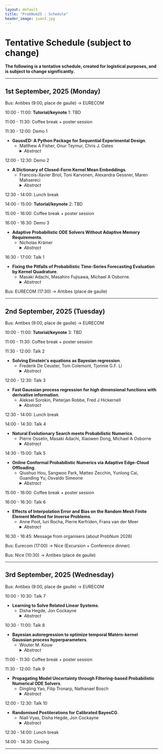 ```yaml
---
layout: default
title: "ProbNum25 : Schedule"
header_image: juan3.jpg
---
```



# Tentative Schedule (subject to change) 

**The following is a tentative schedule, created for logistical purposes, and is subject to change significantly.**

---

## 1st September, 2025 (Monday)  
 Bus: Antibes (9:00, place de gaulle) -> EURECOM

10:00 - 11:00: **Tutorial/keynote** 1: TBD

11:00 - 11:30: Coffee break + poster session

11:30 - 12:00: Demo 1
- **GaussED: A Python Package for Sequential Experimental Design**.
  - Matthew A Fisher, Onur Teymur, Chris J. Oates 
    <details>
    <summary><em>Abstract</em></summary>
    <p> Sequential algorithms are popular for experimental design, enabling emulation, optimisation and inference to be efficiently performed. For most of these applications bespoke software has been developed, but the approach is general and many of the actual computations performed in such software are identical. Motivated by the diverse problems that can in principle be solved with common code, this paper presents GaussED, a high-level syntax coupled to a powerful experimental design engine in Python, which together automate sequential experimental design for approximating a (possibly nonlinear) quantity of interest in Gaussian processes models. Using a handful of commands, GaussED can be used to: solve linear partial differential equations, perform tomographic reconstruction from integral data, implement Bayesian optimisation with gradient data, and emulate a complex computer model. </p>  </details>

12:00 - 12:30: Demo 2
- **A Dictionary of Closed-Form Kernel Mean Embeddings**.
  - Francois-Xavier Briol, Toni Karvonen, Alexandra Gessner, Maren Mahsereci
    <details>
    <summary><em>Abstract</em></summary>
    <p> Kernel mean embeddings -- integrals of a kernel with respect to a probability distribution -- are essential in Bayesian quadrature, but also widely used in other computational tools for numerical integration or methods for statistical inference. These methods often require, or are enhanced by, the availability of a closed-form expression for the kernel mean embedding. However, deriving such expressions can be challenging, limiting the applicability of kernel-based techniques when practitioners do not have access to a closed-form embedding. This paper addresses this limitation by providing a comprehensive dictionary of known kernel mean embeddings, along with practical tools for deriving new embeddings from known ones. We also provide a Python library that includes minimal implementations of the embeddings. </p>  </details>
    
12:30 - 14:00: Lunch break

14:00 - 15:00: **Tutorial/keynote** 2: TBD

15:00 - 16:00: Coffee break + poster session

16:00 - 16:30: Demo 3
- **Adaptive Probabilistic ODE Solvers Without Adaptive Memory Requirements**.
   - Nicholas Krämer
     <details>
     <summary><em>Abstract</em></summary>
     <p>
     Despite substantial progress in recent years, probabilistic solvers with adaptive step sizes can still not solve memory-demanding differential equations
     unless we care only about a single point in time (which is far too restrictive; we want the whole time series). Counterintuitively, the culprit is the adaptivity itself: Its unpredictable memory demands easily exceed our machine's capabilities, making our simulations fail unexpectedly and without warning. Still, dropping adaptivity would abandon years of progress, which can't be the answer. In this work, we solve this conundrum. We develop an adaptive probabilistic solver with fixed memory demands building on recent developments in robust state estimation. Switching to our method (i) eliminates memory issues for long time series, (ii) accelerates simulations by orders of magnitude through unlocking just-in-time compilation, and (iii) makes adaptive probabilistic solvers compatible with scientific computing in JAX.
     </p>  </details>

16:30 - 17:00: Talk 1
- **Fixing the Pitfalls of Probabilistic Time-Series Forecasting Evaluation by Kernel Quadrature**.
  - Masaki Adachi, Masahiro Fujisawa, Michael A Osborne. 
    <details>
    <summary><em>Abstract</em></summary>
    <p>Despite the significance of probabilistic time-series forecasting models, their evaluation metrics often involve intractable integrations. The most widely used metric, the continuous ranked probability score (CRPS), is a strictly proper scoring function; however, its computation requires approximation. We found that popular CRPS estimators—specifically, the quantile-based estimator implemented in the widely used GluonTS library and the probability-weighted moment approximation—both exhibit inherent estimation biases. These biases lead to crude approximations, potentially resulting in improper rankings of forecasting model performance. To address this, we introduced a kernel quadrature approach that leverages an unbiased CRPS estimator and employs cubature construction for scalable computation. Empirically, our approach consistently outperforms the two widely used CRPS estimators.</p>  </details>  

Bus: EURECOM (17:30) -> Antibes (place de gaulle)

---

## 2nd September, 2025 (Tuesday)  
Bus: Antibes (9:00, place de gaulle) -> EURECOM

10:00 - 11:00: **Tutorial/keynote** 3: TBD

11:00 - 11:30: Coffee break + poster session

11:30 - 12:00: Talk 2  
- **Solving Einstein's equations as Bayesian regression**.
  - Frederik De Ceuster, Tom Colemont, Tjonnie G.F. Li
    <details>
    <summary><em>Abstract</em></summary>
    <p> Gravitational waves (GWs) are revolutionising our fundamental understanding of physics and cosmology. However, the numerical modelling required to turn their measurement into a scientific detection poses a formidable computational challenge. In this paper, we explore whether a Bayesian view can help enhance the computational efficiency of GW source models. As a proof-of-principle, we pose the solution of the Einstein equations, which relate the dynamics of spacetime to its matter content, as a Bayesian regression problem. By choosing natural priors, based on Green's functions of the relevant operators, we open up ways to better target computing power in our numerical models. Therefore, we conclude that probabilistic numerics is a promising approach to overcome the computational challenges in GW science. </p> </details>

12:00 - 12:30: Talk 3
- **Fast Gaussian process regression for high dimensional functions with derivative information**.
  - Aleksei Sorokin, Pieterjan Robbe, Fred J Hickernell
    <details>
    <summary><em>Abstract</em></summary>
    <p>  Gaussian process regression (GPR) is the backbone of many methods in probabilistic numerics. Exact GPR on \(n\) sampling locations in \(d\) dimensions generally costs \(\mathcal{O}(n^3)\) to fit and requires \(\mathcal{O}(n^2)\) storage. Using certain pairings of sampling locations and kernels induces nice structure into the Gram matrix and enables accelerated exact GPR. One popular pairing uses Cartesian grids with product kernels to induce Kronecker structure in the Gram matrix. This reduces exact GP fitting costs to \(\mathcal{O}(d n^{3/d})\) and storage requirements to \(\mathcal{O}(d n^{2/d})\), but quickly becomes intractable when the dimension exceeds a few dozen. Recent work has shown that pairings of certain low-discrepancy sequences with special kernels enable GPR to scale like \(\mathcal{O}(n \log n)\) for fitting costs and \(\mathcal{O}(n)\) for storage requirements.  We describe an extension of these methods to problems which observe \(m\) derivative multi-indices at each of the \(n\) low-discrepancy sampling locations.  By exploiting similar structure across blocks of the Gram matrix, we are able to reduce the GP fitting cost from \(\mathcal{O}(n^3 m^3)\) to \(\mathcal{O}(n^2 \log n + m^3 n)\) and reduce the storage requirements from \(\mathcal{O}(n^2 m^2)\) to \(\mathcal{O}(n m^2)\).  We explore a number of synthetic benchmarks to illustrate the potential of the proposed approach.
    </p> </details>
    
12:30 - 14:00: Lunch break  

14:00 - 14:30: Talk 4  
- **Natural Evolutionary Search meets Probabilistic Numerics**.
  - Pierre Osselin, Masaki Adachi, Xiaowen Dong, Michael A Osborne
    <details>
    <summary><em>Abstract</em></summary>
    <p> Zeroth-order local optimisation algorithms are essential for solving real-valued black-box optimisation problems. Among these, Natural Evolution Strategies (NES) represent a prominent class, particularly well-suited for scenarios where prior distributions are available. By optimising the objective function in the space of search distributions, NES algorithms naturally integrate prior knowledge during initialisation, making them effective in settings such as semi-supervised learning and user-prior belief frameworks. However, due to their reliance on random sampling and Monte Carlo estimates, NES algorithms can suffer from limited sample efficiency. In this paper, we introduce a novel class of algorithms, termed Probabilistic Natural Evolutionary Strategy Algorithms (ProbNES), which enhance the NES framework with Bayesian quadrature. We show that ProbNES algorithms consistently outperforms their non-probabilistic counterparts as well as global sample efficient methods such as Bayesian Optimisation (BO) or $\pi$BO across a wide range of tasks, including benchmark test functions, data-driven optimisation tasks, user-informed hyperparameter tuning tasks and locomotion tasks. </p> </details>
 
14:30 - 15:00: Talk 5 
- **Online Conformal Probabilistic Numerics via Adaptive Edge-Cloud Offloading**.
  - Qiushuo Hou, Sangwoo Park, Matteo Zecchin, Yunlong Cai, Guanding Yu, Osvaldo Simeone
    <details>
    <summary><em>Abstract</em></summary>
    <p> Consider an edge computing setting in which a user submits queries for the solution of a linear system to an edge processor, which is subject to time-varying computing availability. The edge processor applies a probabilistic linear solver (PLS) so as to be able to respond to the user’s query within the allotted time and computing budget. Feedback to the user is in the form of an uncertainty set. Due to model misspecification, the uncertainty set obtained via a direct application of PLS does not come with coverage guarantees with respect to the true solution of the linear system. This work introduces a new method to calibrate the uncertainty sets produced by PLS with the aim of guaranteeing long-term coverage requirements. The proposed method, referred to as online conformal prediction-PLS (OCP-PLS), assumes sporadic feedback from cloud to edge. This enables the online calibration of uncertainty thresholds via online conformal prediction (OCP), an online optimization method previously studied in the context of prediction models. The validity of OCP-PLS is verified via experiments that bring insights into trade-offs between coverage, prediction set size, and cloud usage. </p </details>

15:00 - 16:00: Coffee break + poster session

16:00 - 16:30: Talk 6  
- **Effects of Interpolation Error and Bias on the Random Mesh Finite Element Method for Inverse Problems**.
  - Anne Poot, Iuri Rocha, Pierre Kerfriden, Frans van der Meer
    <details>
    <summary><em>Abstract</em></summary>
    <p> Bayesian inverse problems are an important application for probabilistic solvers of partial differential equations: when fully resolving numerical error is computationally infeasible, probabilistic solvers can be used to consistently model the error and propagate it to the posterior. In this work, the performance of the random mesh finite element method (RM-FEM) is investigated in a Bayesian inverse setting. We show how interpolation error negatively affects the RM-FEM posterior, and how these negative effects can be diminished. In scenarios where FEM is biased for a quantity of interest, we find that RM-FEM struggles to accurately model this bias. </p> </details>

16:30 - 16:45: Message from organisers (about ProbNum 2026)

Bus: Eurecom (17:00)  -> Nice  (Excursion + Conference dinner)

Bus: Nice (10:30) -> Antibes (place de gaulle)

---

## 3rd September, 2025 (Wednesday)  

Bus: Antibes (9:00, place de gaulle) -> EURECOM

10:00 - 10:30: Talk 7  
- **Learning to Solve Related Linear Systems**.
  - Disha Hegde, Jon Cockayne
    <details>
    <summary><em>Abstract</em></summary>
    <p> Solving multiple parametrised related systems is an essential component of many numerical tasks. Borrowing strength from the solved systems and learning will make this process faster. In this work, we propose a novel probabilistic linear solver over the parameter space. This leverages information from the solved linear systems in a regression setting to provide an efficient posterior mean and covariance. We advocate using this as companion regression model for the preconditioned conjugate gradient method, and discuss the favourable properties of the posterior mean and covariance as the initial guess and preconditioner. We also provide several design choices for this companion solver. Numerical experiments showcase the benefits of using our novel solver in a hyperparameter optimisation problem. </p> </details>
 
10:30 - 11:00: Talk 8 
- **Bayesian autoregression to optimize temporal Matérn-kernel Gaussian process hyperparameters**.
  - Wouter M. Kouw
    <details>
    <summary><em>Abstract</em></summary>
    <p> We present a probabilistic numerical procedure for optimizing Matérn-class temporal Gaussian processes with respect to the kernel covariance function's hyperparameters. It is based on casting the optimization problem as a recursive Bayesian estimation procedure for the parameters of an autoregressive model. The recursive nature means that there is a initial value that should improve after every update, much like iterative local optimization techniques. We demonstrate that the proposed procedure outperforms the standard maximum marginal likelihood-based approach in both runtime and ultimate root mean square error in Gaussian process regression. </p> </details>

11:00 - 11:30: Coffee break + poster session

11:30 - 12:00: Talk 9 
- **Propagating Model Uncertainty through Filtering-based Probabilistic Numerical ODE Solvers**.
  - Dingling Yao, Filip Tronarp, Nathanael Bosch
    <details>
    <summary><em>Abstract</em></summary>
    <p>Filtering-based probabilistic numerical solvers for ordinary differential equations (ODEs), also known as ODE filters, have been established as efficient methods for quantifying numerical uncertainty in the solution of ODEs. In practical applications, however, the underlying dynamical system often contains uncertain parameters, requiring the propagation of this model uncertainty to the ODE solution. In this paper, we demonstrate that ODE filters, despite their probabilistic nature, do not automatically solve this uncertainty propagation problem. To address this limitation, we present a novel approach that combines ODE filters with numerical quadrature to properly marginalize over uncertain parameters, while accounting for both parameter uncertainty and numerical solver uncertainty. Experiments across multiple dynamical systems demonstrate that the resulting uncertainty estimates closely match reference solutions. Notably, we show how the numerical uncertainty from the ODE solver can help prevent overconfidence in the propagated uncertainty estimates, especially when using larger step sizes. Our results illustrate that probabilistic numerical methods can effectively quantify both numerical and parametric uncertainty in dynamical systems. </p>  </details>
  

12:00 - 12:30: Talk 10  
- **Randomised Postiterations for Calibrated BayesCG**.
  - Niall Vyas, Disha Hegde, Jon Cockayne
    <details>
    <summary><em>Abstract</em></summary>
    <p> The Bayesian conjugate gradient method offers probabilistic solutions to linear systems but suffers from poor calibration, limiting its utility in uncertainty quantification tasks. Recent approaches leveraging postiterations to construct priors have improved computational properties but failed to correct calibration issues. In this work, we propose a novel randomised postiteration strategy that enhances the calibration of the BayesCG posterior while preserving its favourable convergence characteristics. We present theoretical guarantees for the improved calibration, supported by results on the distribution of posterior errors. Numerical experiments demonstrate the efficacy of the method in both synthetic and inverse problem settings, showing enhanced uncertainty quantification and better propagation of uncertainties through computational pipelines. </p> </details>

12:30 - 14:00: Lunch break 

14:00 - 14:30: Closing

--- 

